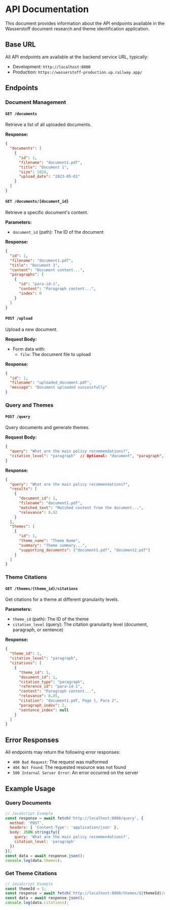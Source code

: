 # API Documentation

This document provides information about the API endpoints available in the Wasserstoff document research and theme identification application.

## Base URL

All API endpoints are available at the backend service URL, typically:

- Development: `http://localhost:8000`
- Production: `https://wasserstoff-production.up.railway.app/`

## Endpoints

### Document Management

#### `GET /documents`

Retrieve a list of all uploaded documents.

**Response:**
```json
{
  "documents": [
    {
      "id": 1,
      "filename": "document1.pdf",
      "title": "Document 1",
      "size": 1024,
      "upload_date": "2023-05-01"
    }
  ]
}
```

#### `GET /documents/{document_id}`

Retrieve a specific document's content.

**Parameters:**
- `document_id` (path): The ID of the document

**Response:**
```json
{
  "id": 1,
  "filename": "document1.pdf",
  "title": "Document 1",
  "content": "Document content...",
  "paragraphs": [
    { 
      "id": "para-id-1", 
      "content": "Paragraph content...", 
      "index": 0 
    }
  ]
}
```

#### `POST /upload`

Upload a new document.

**Request Body:**
- Form data with:
  - `file`: The document file to upload

**Response:**
```json
{
  "id": 1,
  "filename": "uploaded_document.pdf",
  "message": "Document uploaded successfully"
}
```

### Query and Themes

#### `POST /query`

Query documents and generate themes.

**Request Body:**
```json
{
  "query": "What are the main policy recommendations?",
  "citation_level": "paragraph"  // Optional: "document", "paragraph", or "sentence"
}
```

**Response:**
```json
{
  "query": "What are the main policy recommendations?",
  "results": [
    {
      "document_id": 1,
      "filename": "document1.pdf",
      "matched_text": "Matched content from the document...",
      "relevance": 0.92
    }
  ],
  "themes": [
    {
      "id": 1,
      "theme_name": "Theme Name",
      "summary": "Theme summary...",
      "supporting_documents": ["document1.pdf", "document2.pdf"]
    }
  ]
}
```

### Theme Citations

#### `GET /themes/{theme_id}/citations`

Get citations for a theme at different granularity levels.

**Parameters:**
- `theme_id` (path): The ID of the theme
- `citation_level` (query): The citation granularity level (document, paragraph, or sentence)

**Response:**
```json
{
  "theme_id": 1,
  "citation_level": "paragraph",
  "citations": [
    {
      "theme_id": 1,
      "document_id": 1,
      "citation_type": "paragraph",
      "reference_id": "para-id-1",
      "content": "Paragraph content...",
      "relevance": 0.85,
      "citation": "document1.pdf, Page 1, Para 2",
      "paragraph_index": 2,
      "sentence_index": null
    }
  ]
}
```

## Error Responses

All endpoints may return the following error responses:

- `400 Bad Request`: The request was malformed
- `404 Not Found`: The requested resource was not found
- `500 Internal Server Error`: An error occurred on the server

## Example Usage

### Query Documents

```javascript
// JavaScript Example
const response = await fetch('http://localhost:8000/query', {
  method: 'POST',
  headers: { 'Content-Type': 'application/json' },
  body: JSON.stringify({
    query: 'What are the main policy recommendations?',
    citation_level: 'paragraph'
  })
});
const data = await response.json();
console.log(data.themes);
```

### Get Theme Citations

```javascript
// JavaScript Example
const themeId = 1;
const response = await fetch(`http://localhost:8000/themes/${themeId}/citations?citation_level=sentence`);
const data = await response.json();
console.log(data.citations);
``` 